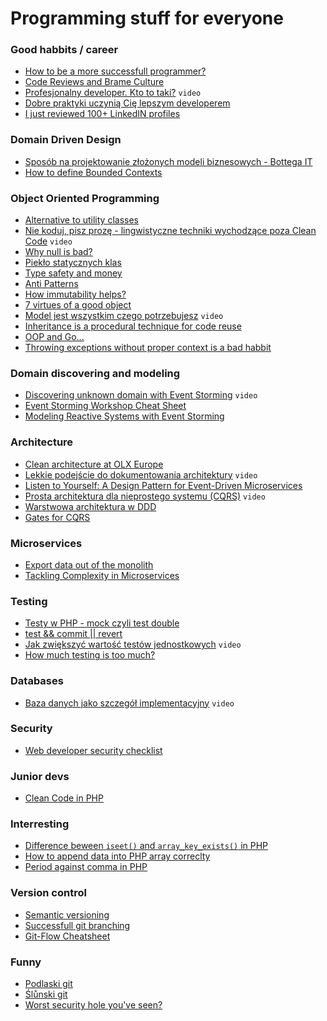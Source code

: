 # Programming stuff for everyone


### Good habbits / career
- [How to be a more successfull programmer?](https://www.yegor256.com/2018/11/27/you-can-do-better.html)
- [Code Reviews and Brame Culture](http://verraes.net/2016/04/code-reviews-and-blame-culture/)
- [Profesjonalny developer. Kto to taki?](https://www.youtube.com/watch?v=SqekVVJDyB8) `video`
- [Dobre praktyki uczynią Cię lepszym developerem](https://medium.com/docplanner-tech/dobre-praktyki-uczyni%C4%85-ci%C4%99-lepszym-developerem-8741be404960)
- [I just reviewed 100+ LinkedIN profiles](https://zef.me/i-just-reviewed-100-linkedin-profiles-86c4a9bacdd3)


### Domain Driven Design
- [Sposób na projektowanie złożonych modeli biznesowych - Bottega IT](https://bottega.com.pl/pdf/materialy/sdj-ddd.pdf)
- [How to define Bounded Contexts](https://codeburst.io/ddd-strategic-patterns-how-to-define-bounded-contexts-2dc70927976e)


### Object Oriented Programming
- [Alternative to utility classes](https://www.yegor256.com/2014/05/05/oop-alternative-to-utility-classes.html)
- [Nie koduj, pisz prozę - lingwistyczne techniki wychodzące poza Clean Code](https://www.youtube.com/watch?v=CKONKZLmMwk) `video`
- [Why null is bad?](https://www.yegor256.com/2014/05/13/why-null-is-bad.html)
- [Piekło statycznych klas](https://medium.com/docplanner-tech/z%C5%82o-ca%C5%82ego-%C5%9Bwiata-umieszczone-w-klasach-statycznych-46704731398)
- [Type safety and money](http://verraes.net/2016/02/type-safety-and-money/)
- [Anti Patterns](https://www.yegor256.com/2014/09/10/anti-patterns-in-oop.html)
- [How immutability helps?](https://www.yegor256.com/2014/11/07/how-immutability-helps.html)
- [7 virtues of a good object](https://www.yegor256.com/2014/11/20/seven-virtues-of-good-object.html)
- [Model jest wszystkim czego potrzebujesz](https://www.youtube.com/watch?v=iaLeKHbspLg) `video`
- [Inheritance is a procedural technique for code reuse](https://www.yegor256.com/2016/09/13/inheritance-is-procedural.html)
- [OOP and Go...](https://medium.com/behancetech/oop-and-go-sorta-c6682359a41b)
- [Throwing exceptions without proper context is a bad habbit](https://www.yegor256.com/2015/12/01/rethrow-exceptions.html)


### Domain discovering and modeling
- [Discovering unknown domain with Event Storming](https://www.youtube.com/watch?v=dhoXYRqghws) `video`
- [Event Storming Workshop Cheat Sheet](https://github.com/wwerner/event-storming-cheatsheet)
- [Modeling Reactive Systems with Event Storming](https://blog.redelastic.com/corporate-arts-crafts-modelling-reactive-systems-with-event-storming-73c6236f5dd7)


### Architecture
- [Clean architecture at OLX Europe](https://tech.olx.com/clean-architecture-at-olx-europe-f0501c37f09d)
- [Lekkie podejście do dokumentowania architektury](https://www.youtube.com/watch?v=FoMEgnMKhK0) `video`
- [Listen to Yourself: A Design Pattern for Event-Driven Microservices](https://medium.com/@odedia/listen-to-yourself-design-pattern-for-event-driven-microservices-16f97e3ed066)
- [Prosta architektura dla nieprostego systemu (CQRS)](https://www.youtube.com/watch?v=Emr4jkhW9L4) `video`
- [Warstwowa architektura w DDD](http://tswiackiewicz.github.io/inside-the-source-code/architecture/ddd-layered-architecture/)
- [Gates for CQRS](https://medium.com/docplanner-tech/goalkeeper-the-guardian-of-a-correct-execution-of-commands-aefeeafc3565)


### Microservices
- [Export data out of the monolith](https://divad4686.github.io/2018/11/26/microservices-techniques.html)
- [Tackling Complexity in Microservices](https://vladikk.com/2018/02/28/microservices/)


### Testing
- [Testy w PHP - mock czyli test double](https://zawarstwaabstrakcji.pl/20181005-testy-php-mock-czyli-test-double/)
- [test && commit || revert](https://medium.com/@kentbeck_7670/test-commit-revert-870bbd756864)
- [Jak zwiększyć wartość testów jednostkowych](https://www.youtube.com/watch?v=smK6gCvafJE) `video`
- [How much testing is too much?](http://verraes.net/2014/12/how-much-testing-is-too-much/)


### Databases
- [Baza danych jako szczegół implementacyjny](https://www.youtube.com/watch?v=Vgj-qAgOlIQ) `video`


### Security
- [Web developer security checklist](https://medium.com/simple-security/web-developer-security-checklist-f2e4f43c9c56)


### Junior devs
- [Clean Code in PHP](https://github.com/jupeter/clean-code-php)


### Interresting
- [Difference beween `iseet()` and `array_key_exists()` in PHP](https://stackoverflow.com/questions/3210935/difference-between-isset-and-array-key-exists)
- [How to append data into PHP array correclty](https://stackoverflow.com/questions/559844/whats-better-to-use-in-php-array-value-or-array-pusharray-value/559859#559859)
- [Period against comma in PHP](https://stackoverflow.com/questions/1466408/difference-between-period-and-comma-when-concatenating-with-echo-versus-return)


### Version control
- [Semantic versioning](https://semver.org/)
- [Successfull git branching](https://nvie.com/posts/a-successful-git-branching-model/)
- [Git-Flow Cheatsheet](https://danielkummer.github.io/git-flow-cheatsheet/)


### Funny
- [Podlaski git](https://github.com/maciejkorsan/podlaskigit)
- [Ślůnski git](https://github.com/andrzej3393/slunskigit)
- [Worst security hole you've seen?](https://stackoverflow.com/questions/1469899/worst-security-hole-youve-seen)
